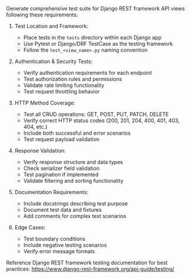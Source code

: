 Generate comprehensive test suite for Django REST framework API views following these requirements:

1. Test Location and Framework:
   - Place tests in the `tests` directory within each Django app
   - Use Pytest or Django/DRF TestCase as the testing framework
   - Follow the `test_<view_name>.py` naming convention

2. Authentication & Security Tests:
   - Verify authentication requirements for each endpoint
   - Test authorization rules and permissions
   - Validate rate limiting functionality
   - Test request throttling behavior

3. HTTP Method Coverage:
   - Test all CRUD operations: GET, POST, PUT, PATCH, DELETE
   - Verify correct HTTP status codes (200, 201, 204, 400, 401, 403, 404, etc.)
   - Include both successful and error scenarios
   - Test request payload validation

4. Response Validation:
   - Verify response structure and data types
   - Check serializer field validation
   - Test pagination if implemented
   - Validate filtering and sorting functionality

5. Documentation Requirements:
   - Include docstrings describing test purpose
   - Document test data and fixtures
   - Add comments for complex test scenarios

6. Edge Cases:
   - Test boundary conditions
   - Include negative testing scenarios
   - Verify error message formats

Reference Django REST framework testing documentation for best practices:
https://www.django-rest-framework.org/api-guide/testing/